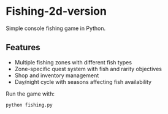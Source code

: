 # Fishing-2d-version

Simple console fishing game in Python.

## Features

- Multiple fishing zones with different fish types
- Zone-specific quest system with fish and rarity objectives
- Shop and inventory management
- Day/night cycle with seasons affecting fish availability

Run the game with:

```bash
python fishing.py
```
